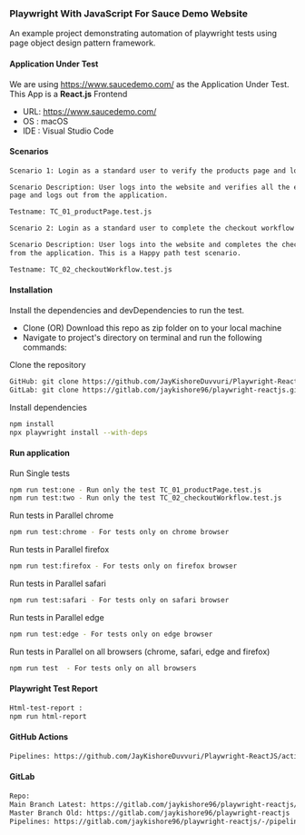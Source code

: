 ### Playwright With JavaScript For Sauce Demo Website

An example project demonstrating automation of playwright tests using page object design pattern framework.

#### Application Under Test

We are using https://www.saucedemo.com/ as the Application Under Test. This App is a **React.js** Frontend

- URL: https://www.saucedemo.com/
- OS : macOS
- IDE : Visual Studio Code

#### Scenarios

```bash
Scenario 1: Login as a standard user to verify the products page and logout from the application

Scenario Description: User logs into the website and verifies all the elements on the products
page and logs out from the application.

Testname: TC_01_productPage.test.js
```

```bash
Scenario 2: Login as a standard user to complete the checkout workflow

Scenario Description: User logs into the website and completes the checkout workflow and logs out
from the application. This is a Happy path test scenario.

Testname: TC_02_checkoutWorkflow.test.js
```

#### Installation

Install the dependencies and devDependencies to run the test.

- Clone (OR) Download this repo as zip folder on to your local machine
- Navigate to project's directory on terminal and run the following commands:

Clone the repository

```bash
GitHub: git clone https://github.com/JayKishoreDuvvuri/Playwright-ReactJS.git
GitLab: git clone https://gitlab.com/jaykishore96/playwright-reactjs.git (Main Branch)
```

Install dependencies

```bash
npm install
npx playwright install --with-deps
```

#### Run application

Run Single tests 

```bash
npm run test:one - Run only the test TC_01_productPage.test.js 
npm run test:two - Run only the test TC_02_checkoutWorkflow.test.js 
```

Run tests in Parallel chrome

```bash
npm run test:chrome - For tests only on chrome browser
```

Run tests in Parallel firefox

```bash
npm run test:firefox - For tests only on firefox browser
```

Run tests in Parallel safari

```bash
npm run test:safari - For tests only on safari browser
```

Run tests in Parallel edge

```bash
npm run test:edge - For tests only on edge browser
```

Run tests in Parallel on all browsers (chrome, safari, edge and firefox)

```bash
npm run test  - For tests only on all browsers
```

#### Playwright Test Report

```bash
Html-test-report :
npm run html-report
```

#### GitHub Actions

```bash
Pipelines: https://github.com/JayKishoreDuvvuri/Playwright-ReactJS/actions/runs/15362829799
```

#### GitLab

```bash
Repo:
Main Branch Latest: https://gitlab.com/jaykishore96/playwright-reactjs/-/tree/main
Master Branch Old: https://gitlab.com/jaykishore96/playwright-reactjs
Pipelines: https://gitlab.com/jaykishore96/playwright-reactjs/-/pipelines
```